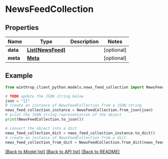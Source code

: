 # NewsFeedCollection


## Properties

Name | Type | Description | Notes
------------ | ------------- | ------------- | -------------
**data** | [**List[NewsFeed]**](NewsFeed.md) |  | [optional] 
**meta** | [**Meta**](Meta.md) |  | [optional] 

## Example

```python
from winthrop_client_python.models.news_feed_collection import NewsFeedCollection

# TODO update the JSON string below
json = "{}"
# create an instance of NewsFeedCollection from a JSON string
news_feed_collection_instance = NewsFeedCollection.from_json(json)
# print the JSON string representation of the object
print(NewsFeedCollection.to_json())

# convert the object into a dict
news_feed_collection_dict = news_feed_collection_instance.to_dict()
# create an instance of NewsFeedCollection from a dict
news_feed_collection_from_dict = NewsFeedCollection.from_dict(news_feed_collection_dict)
```
[[Back to Model list]](../README.md#documentation-for-models) [[Back to API list]](../README.md#documentation-for-api-endpoints) [[Back to README]](../README.md)


